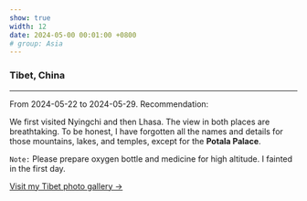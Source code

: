 ```yaml
---
show: true
width: 12
date: 2024-05-00 00:01:00 +0800
# group: Asia
---
```


<div class="p-4">
    <h3>Tibet, China</h3>
    <hr />
    <p>
        From 2024-05-22 to 2024-05-29. Recommendation: <i class="fas fa-star"></i><i class="fas fa-star"></i><i class="fas fa-star"></i><i class="fas fa-star"></i><i class="far fa-star"></i>
    </p>
    <p>
        We first visited Nyingchi and then Lhasa. The view in both places are breathtaking. To be honest, I have forgotten all the names and details for those mountains, lakes, and temples, except for the <strong>Potala Palace</strong>.
    </p>
    <p>
        <code>Note:</code> Please prepare oxygen bottle and medicine for high altitude. I fainted in the first day. 
    </p>
    <p>
        <a href="/gallery/2024-05-xizang" class="text-blue-500 hover:text-blue-700">Visit my Tibet photo gallery →</a>
    </p>
</div>